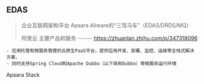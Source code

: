 ## EDAS



> 企业互联网架构平台 Apsara Aliware的“三驾马车”（EDAS/DRDS/MQ）	
>
> 阿里云 主要产品和服务 ------ https://zhuanlan.zhihu.com/p/347318096



	- 应用托管和微服务管理的云原生PaaS平台，提供应用开发、部署、监控、运维等全栈式解决方案，
	- 同时支持Spring Cloud和Apache Dubbo（以下简称Dubbo）等微服务运行环境

Apsara Stack
